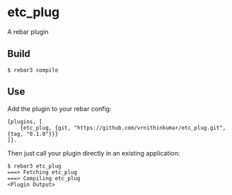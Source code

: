 etc_plug
=====

A rebar plugin

Build
-----

    $ rebar3 compile

Use
---

Add the plugin to your rebar config:

    {plugins, [
        {etc_plug, {git, "https://github.com/vrnithinkumar/etc_plug.git", {tag, "0.1.0"}}}
    ]}.

Then just call your plugin directly in an existing application:


    $ rebar3 etc_plug
    ===> Fetching etc_plug
    ===> Compiling etc_plug
    <Plugin Output>
